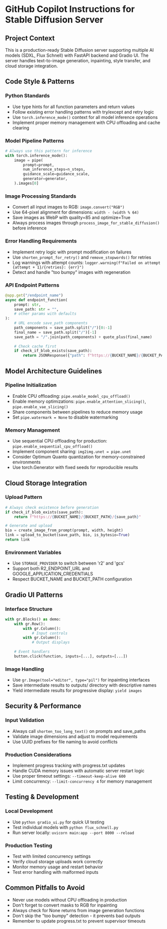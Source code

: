 # GitHub Copilot Instructions for Stable Diffusion Server

## Project Context
This is a production-ready Stable Diffusion server supporting multiple AI models (SDXL, Flux Schnell) with FastAPI backend and Gradio UI. The server handles text-to-image generation, inpainting, style transfer, and cloud storage integration.

## Code Style & Patterns

### Python Standards
- Use type hints for all function parameters and return values
- Follow existing error handling patterns with try/except and retry logic
- Use `torch.inference_mode()` context for all model inference operations
- Implement proper memory management with CPU offloading and cache clearing

### Model Pipeline Patterns
```python
# Always use this pattern for inference
with torch.inference_mode():
    image = pipe(
        prompt=prompt,
        num_inference_steps=n_steps,
        guidance_scale=guidance_scale,
        generator=generator,
    ).images[0]
```

### Image Processing Standards
- Convert all input images to RGB: `image.convert("RGB")`
- Use 64-pixel alignment for dimensions: `width - (width % 64)`
- Save images as WebP with quality=85 and optimize=True
- Always process images through `process_image_for_stable_diffusion()` before inference

### Error Handling Requirements
- Implement retry logic with prompt modification on failures
- Use `shorten_prompt_for_retry()` and `remove_stopwords()` for retries
- Log warnings with attempt counts: `logger.warning(f"Failed on attempt {attempt + 1}/{retries}: {err}")`
- Detect and handle "too bumpy" images with regeneration

### API Endpoint Patterns
```python
@app.get("/endpoint_name")
async def endpoint_function(
    prompt: str, 
    save_path: str = "",
    # other params with defaults
):
    # URL encode save_path components
    path_components = save_path.split("/")[0:-1]
    final_name = save_path.split("/")[-1] 
    save_path = "/".join(path_components) + quote_plus(final_name)
    
    # Check cache first
    if check_if_blob_exists(save_path):
        return JSONResponse({"path": f"https://{BUCKET_NAME}/{BUCKET_PATH}/{save_path}"})
```

## Model Architecture Guidelines

### Pipeline Initialization
- Enable CPU offloading: `pipe.enable_model_cpu_offload()`
- Enable memory optimizations: `pipe.enable_attention_slicing()`, `pipe.enable_vae_slicing()`
- Share components between pipelines to reduce memory usage
- Set `pipe.watermark = None` to disable watermarking

### Memory Management
- Use sequential CPU offloading for production: `pipe.enable_sequential_cpu_offload()`
- Implement component sharing: `img2img.unet = pipe.unet`
- Consider Optimum Quanto quantization for memory-constrained environments
- Use torch.Generator with fixed seeds for reproducible results

## Cloud Storage Integration

### Upload Pattern
```python
# Always check existence before generation
if check_if_blob_exists(save_path):
    return f"https://{BUCKET_NAME}/{BUCKET_PATH}/{save_path}"

# Generate and upload
bio = create_image_from_prompt(prompt, width, height)
link = upload_to_bucket(save_path, bio, is_bytesio=True)
return link
```

### Environment Variables
- Use `STORAGE_PROVIDER` to switch between 'r2' and 'gcs'
- Support both R2_ENDPOINT_URL and GOOGLE_APPLICATION_CREDENTIALS
- Respect BUCKET_NAME and BUCKET_PATH configuration

## Gradio UI Patterns

### Interface Structure
```python
with gr.Blocks() as demo:
    with gr.Row():
        with gr.Column():
            # Input controls
        with gr.Column():
            # Output displays
    
    # Event handlers
    button.click(function, inputs=[...], outputs=[...])
```

### Image Handling
- Use `gr.Image(tool="editor", type="pil")` for inpainting interfaces
- Save intermediate results to outputs/ directory with descriptive names
- Yield intermediate results for progressive display: `yield images`

## Security & Performance

### Input Validation
- Always call `shorten_too_long_text()` on prompts and save_paths
- Validate image dimensions and adjust to model requirements
- Use UUID prefixes for file naming to avoid conflicts

### Production Considerations
- Implement progress tracking with progress.txt updates
- Handle CUDA memory issues with automatic server restart logic
- Use proper timeout settings: `--timeout-keep-alive 600`
- Limit concurrency: `--limit-concurrency 4` for memory management

## Testing & Development

### Local Development
- Use `python gradio_ui.py` for quick UI testing
- Test individual models with `python flux_schnell.py`
- Run server locally: `uvicorn main:app --port 8000 --reload`

### Production Testing
- Test with limited concurrency settings
- Verify cloud storage uploads work correctly
- Monitor memory usage and restart behavior
- Test error handling with malformed inputs

## Common Pitfalls to Avoid
- Never use models without CPU offloading in production
- Don't forget to convert masks to RGB for inpainting
- Always check for None returns from image generation functions
- Don't skip the "too bumpy" detection - it prevents bad outputs
- Remember to update progress.txt to prevent supervisor timeouts